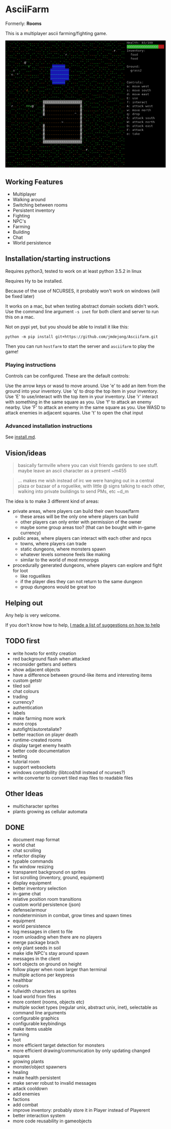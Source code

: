 # AsciiFarm

Formerly: **Rooms** 

This is a multiplayer ascii farming/fighting game.

![screenshot](screenshot.png)
<!-- why doesn't the screenshot get updated? -->

## Working Features

- Multiplayer
- Walking around
- Switching between rooms
- Persistent inventory
- Fighting 
- NPC's
- Farming
- Building
- Chat
- World persistence

## Installation/starting instructions

Requires python3, tested to work on at least python 3.5.2 in linux

Requires Hy to be installed.

Because of the use of NCURSES, it probably won't work on windows (will be fixed later)

It works on a mac, but when testing abstract domain sockets didn't work.
Use the command line argument `-s inet` for both client and server to run this on a mac.

Not on pypi yet, but you should be able to install it like this:

    python -m pip install git+https://github.com/jmdejong/Asciifarm.git

Then you can run `hostfarm` to start the server and `asciifarm` to play the
game!

### Playing instructions

Controls can be configured.
These are the default controls:

Use the arrow keys or wasd to move around.
Use 'e' to add an item from the ground into your inventory.
Use 'q' to drop the top item in your inventory.
Use 'E' to use/interact with the top item in your inventory.
Use 'r' interact with something in the same square as you.
Use 'f' to attack an enemy nearby.
Use 'F' to attack an enemy in the same square as you.
Use WASD to attack enemies in adjacent squares.
Use 't' to open the chat input

### Advanced installation instructions

See [install.md](docs/install.md).

## Vision/ideas

> basically farmville where you can visit friends gardens to see stuff. maybe leave an ascii character as a present        ~m455

> ... makes me wish instead of irc we were hanging out in a central plaza or bazaar of a roguelike, with little @ signs talking to each other, walking into private buildings to send PMs, etc      ~d_m


The idea is to make 3 different kind of areas:

- private areas, where players can build their own house/farm
  * these areas will be the only one where players can build
  * other players can only enter with permission of the owner
  * maybe some group areas too? (that can be bought with in-game currency)
- public areas, where players can interact with each other and npcs
  * towns, where players can trade
  * static dungeons, where monsters spawn
  * whatever levels someone feels like making
  * similar to the world of most mmorpgs
- procedurally generated dungeons, where players can explore and fight for loot
  * like roguelikes
  * if the player dies they can not return to the same dungeon
  * group dungeons would be great too

## Helping out

Any help is very welcome.

If you don't know how to help, [I made a list of suggestions on how to help](docs/contributing.md)

## TODO first

- write howto for entity creation
- red background flash when attacked
- reconsider getters and setters
- show adjacent objects
- have a difference between ground-like items and interesting items
- custom getstr
- tiled soil
- chat colours
- trading
- currency?
- authentication
- labels
- make farming more work
- more crops
- autofight/autoretaliate?
- better reaction on player death
- runtime-created rooms
- display target enemy health
- better code documentation
- testing
- tutorial room
- support websockets
- windows comptibility (libtcod/tdl instead of ncurses?)
- write converter to convert tiled map files to readable files

## Other Ideas

- multicharacter sprites
- plants growing as cellular automata

## DONE

- document map format
- world chat
- chat scrolling
- refactor display
- typable commands
- fix window resizing
- transparent background on sprites
- list scrolling (inventory, ground, equipment)
- display equipment
- better inventory selection
- in-game chat
- relative position room transitions
- custom world persistence (json)
- defense/armour
- nondeterminism in combat, grow times and spawn times
- equipment
- world persistence
- log messages in client to file
- room unloading when there are no players
- merge package brach
- only plant seeds in soil
- make idle NPC's stay around spawn
- messages in the client
- sort objects on ground on height
- follow player when room larger than terminal
- multiple actions per keypress
- healthbar
- colours
- fullwidth characters as sprites
- load world from files
- more content (rooms, objects etc)
- multiple socket types (regular unix, abstract unix, inet), selectable as command line arguments
- configurable graphics
- configurable keybindings
- make items usable
- farming
- loot
- more efficient target detection for monsters
- more efficient drawing/communication by only updating changed squares
- growing plants
- monster/object spawners
- healing
- make health persistent
- make server robust to invalid messages
- attack cooldown
- add enemies
- factions
- add combat
- improve inventory: probably store it in Player instead of Playerent
- better interaction system
- more code reusability in gameobjects
